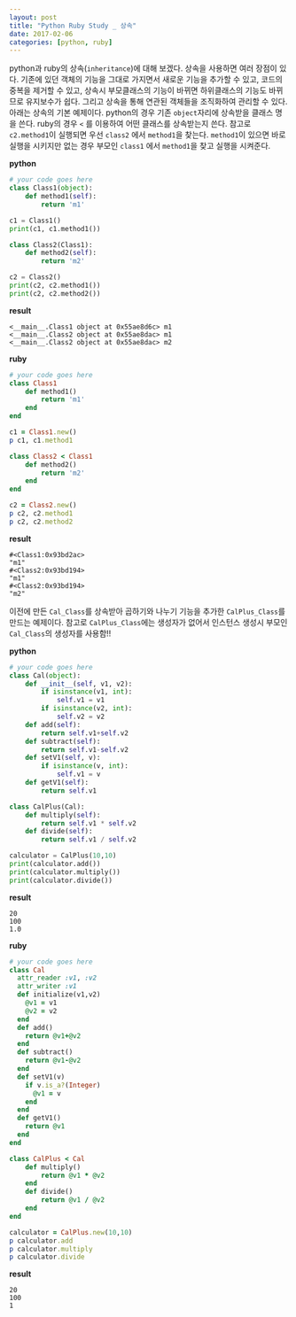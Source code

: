 ```yaml
---
layout: post
title: "Python Ruby Study _ 상속"
date: 2017-02-06
categories: [python, ruby]
---
```


python과 ruby의 상속(`inheritance`)에 대해 보겠다. 상속을 사용하면 여러 장점이 있다.
기존에 있던 객체의 기능을 그대로 가지면서 새로운 기능을 추가할 수 있고, 코드의 중복을
제거할 수 있고, 상속시 부모클래스의 기능이 바뀌면 하위클래스의 기능도 바뀌므로 유지보수가
쉽다. 그리고 상속을 통해 연관된 객체들을 조직화하여 관리할 수 있다. 아래는 상속의 기본
예제이다. python의 경우 기존 `object`자리에 상속받을 클래스 명을 쓴다. ruby의 경우 `<`
를 이용하여 어떤 클래스를 상속받는지 쓴다. 참고로 `c2.method1`이 실행되면 우선 `class2`
에서 `method1`을 찾는다. `method1`이 있으면 바로 실행을 시키지만 없는 경우 부모인 `class1`
에서 `method1`을 찾고 실행을 시켜준다.

**python**

```python
# your code goes here
class Class1(object):
	def method1(self):
		return 'm1'

c1 = Class1()
print(c1, c1.method1())

class Class2(Class1):
	def method2(self):
		return 'm2'

c2 = Class2()
print(c2, c2.method1())
print(c2, c2.method2())
```

**result**

```
<__main__.Class1 object at 0x55ae8d6c> m1
<__main__.Class2 object at 0x55ae8dac> m1
<__main__.Class2 object at 0x55ae8dac> m2
```

**ruby**

```ruby
# your code goes here
class Class1
	def method1()
		return 'm1'
	end
end

c1 = Class1.new()
p c1, c1.method1

class Class2 < Class1
	def method2()
		return 'm2'
	end
end

c2 = Class2.new()
p c2, c2.method1
p c2, c2.method2
```

**result**

```
#<Class1:0x93bd2ac>
"m1"
#<Class2:0x93bd194>
"m1"
#<Class2:0x93bd194>
"m2"
```


이전에 만든 `Cal_Class`를 상속받아 곱하기와 나누기 기능을 추가한 `CalPlus_Class`를
만드는 예제이다. 참고로 `CalPlus_Class`에는 생성자가 없어서 인스턴스 생성시 부모인
`Cal_Class`의 생성자를 사용함!!

**python**

```python
# your code goes here
class Cal(object):
    def __init__(self, v1, v2):
        if isinstance(v1, int):
            self.v1 = v1
        if isinstance(v2, int):
            self.v2 = v2
    def add(self):
        return self.v1+self.v2
    def subtract(self):
        return self.v1-self.v2
    def setV1(self, v):
        if isinstance(v, int):
            self.v1 = v
    def getV1(self):
        return self.v1

class CalPlus(Cal):
	def multiply(self):
		return self.v1 * self.v2
	def divide(self):
		return self.v1 / self.v2

calculator = CalPlus(10,10)
print(calculator.add())
print(calculator.multiply())
print(calculator.divide())
```

**result**

```
20
100
1.0
```

**ruby**

```ruby
# your code goes here
class Cal
  attr_reader :v1, :v2
  attr_writer :v1
  def initialize(v1,v2)
    @v1 = v1
    @v2 = v2
  end
  def add()
    return @v1+@v2
  end
  def subtract()
    return @v1-@v2
  end
  def setV1(v)
    if v.is_a?(Integer)
      @v1 = v
    end
  end
  def getV1()
    return @v1
  end
end

class CalPlus < Cal
	def multiply()
		return @v1 * @v2
	end
	def divide()
		return @v1 / @v2
	end
end

calculator = CalPlus.new(10,10)
p calculator.add
p calculator.multiply
p calculator.divide
```

**result**

```
20
100
1
```
